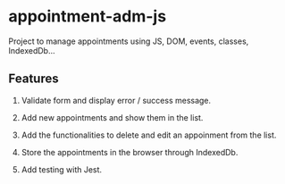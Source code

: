 # appointment-adm-js

Project to manage appointments using JS, DOM, events, classes, IndexedDb...

## Features

1. Validate form and display error / success message.

2. Add new appointments and show them in the list.

3. Add the functionalities to delete and edit an appoinment from the list.

4. Store the appointments in the browser through IndexedDb.

5. Add testing with Jest.